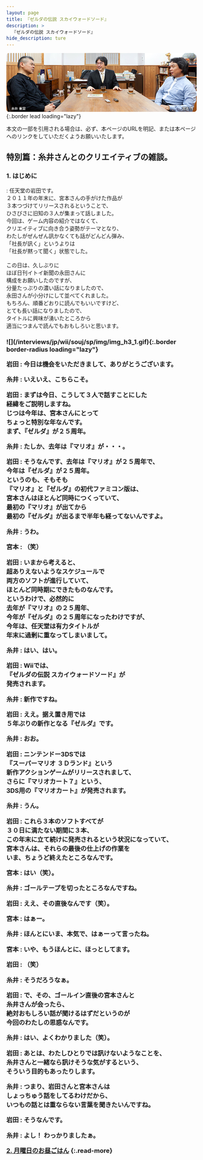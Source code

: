 ```yaml
---
layout: page
title: 『ゼルダの伝説 スカイウォードソード』
description: >
  『ゼルダの伝説 スカイウォードソード』
hide_description: ture
---
```


![](/interviews/jp/wii/souj/sp/img/mainvisual1.jpg){:.border lead loading="lazy"}

本文の一部を引用される場合は、必ず、本ページのURLを明記、または本ページへのリンクをしていただくようお願いいたします。

## 特別篇：糸井さんとのクリエイティブの雑談。

### 1. はじめに

<DIV CLASS="pagebox-r">
: 任天堂の岩田です。<br>２０１１年の年末に、宮本さんの手がけた作品が<br>３本つづけてリリースされるということで、<br>ひさびさに旧知の３人が集まって話しました。<br>今回は、ゲーム内容の紹介ではなくて、<br>クリエイティブに向き合う姿勢がテーマとなり、<br>わたしがぜんぜん訊かなくても話がどんどん弾み、<br>「社長が訊く」というよりは<br>「社長が黙って聞く」状態でした。<br>&nbsp;<br>この日は、久しぶりに<br>ほぼ日刊イトイ新聞の永田さんに<br>構成をお願いしたのですが、<br>分量たっぷりの濃い話になりましたので、<br>永田さんが小分けにして並べてくれました。<br>もちろん、順番どおりに読んでもいいですけど、<br>とても長い話になりましたので、<br>タイトルに興味が湧いたところから<br>適当につまんで読んでもおもしろいと思います。

<H3 CLASS="topmargin30px">![](/interviews/jp/wii/souj/sp/img/img_h3_1.gif){:.border border-radius loading="lazy"}

岩田
: 今日は機会をいただきまして、ありがとうございます。

糸井
: いえいえ、こちらこそ。

岩田
: まずは今日、こうして３人で話すことにした<br>経緯をご説明しますね。<br>じつは今年は、宮本さんにとって<br>ちょっと特別な年なんです。<br>まず、『ゼルダ』が２５周年。

糸井
: たしか、去年は『マリオ』が・・・。

岩田
: そうなんです、去年は『マリオ』が２５周年で、<br>今年は『ゼルダ』が２５周年。<br>というのも、そもそも<br>『マリオ』と『ゼルダ』の初代ファミコン版は、<br>宮本さんはほとんど同時につくっていて、<br>最初の『マリオ』が出てから<br>最初の『ゼルダ』が出るまで半年も経ってないんですよ。

糸井
: うわ。

宮本
: （笑）

岩田
: いまから考えると、<br>超ありえないようなスケジュールで<br>両方のソフトが進行していて、<br>ほとんど同時期にできたものなんです。<br>というわけで、必然的に<br>去年が『マリオ』の２５周年、<br>今年が『ゼルダ』の２５周年になったわけですが、<br>今年は、任天堂は有力タイトルが<br>年末に過剰に重なってしまいまして。

糸井
: はい、はい。

岩田
: Wiiでは、<br>『ゼルダの伝説 スカイウォードソード』が<br>発売されます。

糸井
: 新作ですね。

岩田
: ええ。据え置き用では<br>５年ぶりの新作となる『ゼルダ』です。

糸井
: おお。

岩田
: ニンテンドー3DSでは<br>『スーパーマリオ ３Ｄランド』という<br>新作アクションゲームがリリースされまして、<br>さらに『マリオカート７』という、<br>3DS用の『マリオカート』が発売されます。

糸井
: うん。

岩田
: これら３本のソフトすべてが<br>３０日に満たない期間に３本、<br>この年末に立て続けに発売されるという状況になっていて、<br>宮本さんは、それらの最後の仕上げの作業を<br>いま、ちょうど終えたところなんです。

宮本
: はい（笑）。

糸井
: ゴールテープを切ったところなんですね。

岩田
: ええ、その直後なんです（笑）。

宮本
: はぁー。

糸井
: ほんとにいま、本気で、はぁーって言ったね。

宮本
: いや、もうほんとに、ほっとしてます。

岩田
: （笑）

糸井
: そうだろうなぁ。

岩田
: で、その、ゴールイン直後の宮本さんと<br>糸井さんが会ったら、<br>絶対おもしろい話が聞けるはずだというのが<br>今回のわたしの思惑なんです。

糸井
: はい、よくわかりました（笑）。

岩田
: あとは、わたしひとりでは訊けないようなことを、<br>糸井さんと一緒なら訊けそうな気がするという、<br>そういう目的もあったりします。

糸井
: つまり、岩田さんと宮本さんは<br>しょっちゅう話をしてるわけだから、<br>いつもの話とは重ならない言葉を聞きたいんですね。

岩田
: そうなんです。

糸井
: よし！ わっかりましたぁ。



[2. 月曜日のお昼ごはん](2.md)
{:.read-more}

